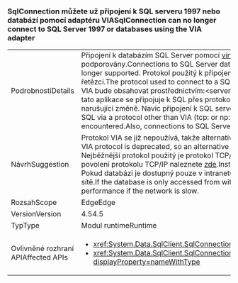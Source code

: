 ### <a name="sqlconnection-can-no-longer-connect-to-sql-server-1997-or-databases-using-the-via-adapter"></a><span data-ttu-id="80f67-101">SqlConnection můžete už připojení k SQL serveru 1997 nebo databází pomocí adaptéru VIA</span><span class="sxs-lookup"><span data-stu-id="80f67-101">SqlConnection can no longer connect to SQL Server 1997 or databases using the VIA adapter</span></span>

|   |   |
|---|---|
|<span data-ttu-id="80f67-102">Podrobnosti</span><span class="sxs-lookup"><span data-stu-id="80f67-102">Details</span></span>|<span data-ttu-id="80f67-103">Připojení k databázím SQL Server pomocí [virtuální adaptér rozhraní (VIA) protokol](https://technet.microsoft.com/library/ms191229%28v=sql.105%29.aspx) již nejsou podporovány.</span><span class="sxs-lookup"><span data-stu-id="80f67-103">Connections to SQL Server databases using the [Virtual Interface Adapter (VIA) protocol](https://technet.microsoft.com/library/ms191229%28v=sql.105%29.aspx) are no longer supported.</span></span> <span data-ttu-id="80f67-104">Protokol použitý k připojení k databázi systému SQL Server je viditelný v připojovacím řetězci.</span><span class="sxs-lookup"><span data-stu-id="80f67-104">The protocol used to connect to a SQL Server database is visible in the connection string.</span></span> <span data-ttu-id="80f67-105">Připojení VIA bude obsahovat prostřednictvím:&lt;servername&gt;.</span><span class="sxs-lookup"><span data-stu-id="80f67-105">A VIA connection will contain via:&lt;servername&gt;.</span></span> <span data-ttu-id="80f67-106">Pokud tato aplikace se připojuje k SQL přes protokol než VIA (tcp: nebo np: například), pak bude došlo k žádné narušující změně. Navíc připojení k SQL serveru 7 (1997) nejsou podporovány.</span><span class="sxs-lookup"><span data-stu-id="80f67-106">If this app is connecting to SQL via a protocol other than VIA (tcp: or np: for example), then no breaking change will be encountered.Also, connections to SQL Server 7 (1997) are no longer supported.</span></span>|
|<span data-ttu-id="80f67-107">Návrh</span><span class="sxs-lookup"><span data-stu-id="80f67-107">Suggestion</span></span>|<span data-ttu-id="80f67-108">Protokol VIA se již nepoužívá, takže alternativní protokolu by měla použít pro připojení k databázím SQL.</span><span class="sxs-lookup"><span data-stu-id="80f67-108">The VIA protocol is deprecated, so an alternative protocol should be used to connect to SQL databases.</span></span> <span data-ttu-id="80f67-109">Nejběžnější protokol použitý je protokol TCP/IP.</span><span class="sxs-lookup"><span data-stu-id="80f67-109">The most common protocol used is TCP/IP.</span></span> <span data-ttu-id="80f67-110">Pokyny pro povolení protokolu TCP/IP naleznete [zde](https://msdn.microsoft.com/library/bb909712.aspx).</span><span class="sxs-lookup"><span data-stu-id="80f67-110">Instructions for enabling the TCP/IP protocol can be found [here](https://msdn.microsoft.com/library/bb909712.aspx).</span></span> <span data-ttu-id="80f67-111">Pokud databázi je dostupný pouze v intranetu, protokol sdílené kanály poskytnout lepší výkon při pomalém sítě.</span><span class="sxs-lookup"><span data-stu-id="80f67-111">If the database is only accessed from within an intranet, the shared pipes protocol may provide better performance if the network is slow.</span></span>|
|<span data-ttu-id="80f67-112">Rozsah</span><span class="sxs-lookup"><span data-stu-id="80f67-112">Scope</span></span>|<span data-ttu-id="80f67-113">Edge</span><span class="sxs-lookup"><span data-stu-id="80f67-113">Edge</span></span>|
|<span data-ttu-id="80f67-114">Version</span><span class="sxs-lookup"><span data-stu-id="80f67-114">Version</span></span>|<span data-ttu-id="80f67-115">4.5</span><span class="sxs-lookup"><span data-stu-id="80f67-115">4.5</span></span>|
|<span data-ttu-id="80f67-116">Typ</span><span class="sxs-lookup"><span data-stu-id="80f67-116">Type</span></span>|<span data-ttu-id="80f67-117">Modul runtime</span><span class="sxs-lookup"><span data-stu-id="80f67-117">Runtime</span></span>|
|<span data-ttu-id="80f67-118">Ovlivněné rozhraní API</span><span class="sxs-lookup"><span data-stu-id="80f67-118">Affected APIs</span></span>|<ul><li><xref:System.Data.SqlClient.SqlConnection.%23ctor(System.String)?displayProperty=nameWithType></li><li><xref:System.Data.SqlClient.SqlConnection.%23ctor(System.String,System.Data.SqlClient.SqlCredential)?displayProperty=nameWithType></li></ul>|


